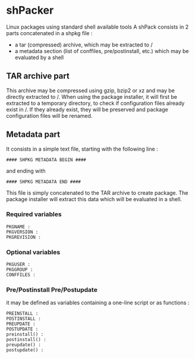 # shPacker
Linux packages using standard shell available tools
A shPack consists in 2 parts concatenated in a shpkg file :
* a tar (compressed) archive, which may be extracted to /
* a metadata section (list of conffiles, pre/postinstall, etc.) which may be evaluated by a shell

## TAR archive part
This archive may be compressed using gzip, bzip2 or xz and may be directly extracted to /. When using the package installer, it will first be extracted to a temporary directory, to check if configuration files already exist in /. If they already exist, they will be preserved and package configuration files will be renamed.

## Metadata part
It consists in a simple text file, starting with the following line :

    #### SHPKG METADATA BEGIN ####
and ending with

    #### SHPKG METADATA END ####
This file is simply concatenated to the TAR archive to create package.
The package installer will extract this data which will be evaluated in a shell.

### Required variables
    PKGNAME :
    PKGVERSION :
    PKGREVISION :
### Optional variables
    PKGUSER :
    PKGGROUP :
    CONFFILES :
### Pre/Postinstall Pre/Postupdate
it may be defined as variables containing a one-line script or as functions :

    PREINSTALL :
    POSTINSTALL :
    PREUPDATE :
    POSTUPDATE :
    preinstall() :
    postinstall() :
    preupdate() :
    postupdate() :
